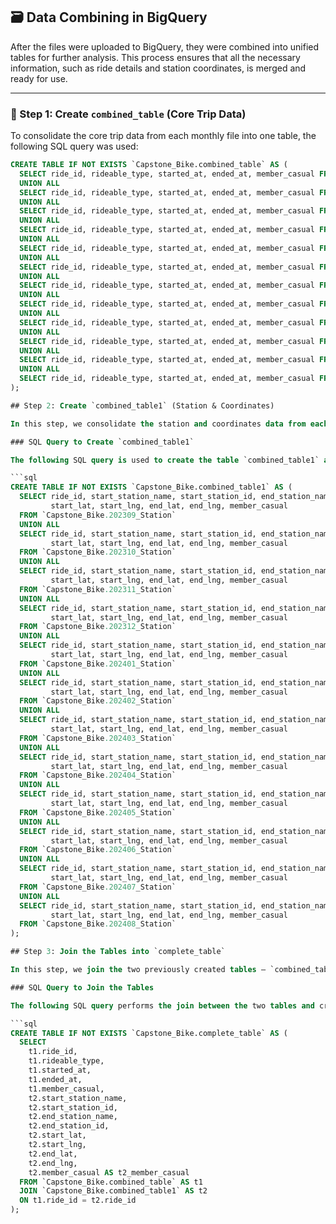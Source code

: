 ## 🗃️ Data Combining in BigQuery

After the files were uploaded to BigQuery, they were combined into unified tables for further analysis. This process ensures that all the necessary information, such as ride details and station coordinates, is merged and ready for use.

---

### 📁 Step 1: Create `combined_table` (Core Trip Data)

To consolidate the core trip data from each monthly file into one table, the following SQL query was used:

```sql
CREATE TABLE IF NOT EXISTS `Capstone_Bike.combined_table` AS (
  SELECT ride_id, rideable_type, started_at, ended_at, member_casual FROM `Capstone_Bike.202309`
  UNION ALL
  SELECT ride_id, rideable_type, started_at, ended_at, member_casual FROM `Capstone_Bike.202310`
  UNION ALL
  SELECT ride_id, rideable_type, started_at, ended_at, member_casual FROM `Capstone_Bike.202311`
  UNION ALL
  SELECT ride_id, rideable_type, started_at, ended_at, member_casual FROM `Capstone_Bike.202312`
  UNION ALL
  SELECT ride_id, rideable_type, started_at, ended_at, member_casual FROM `Capstone_Bike.202401`
  UNION ALL
  SELECT ride_id, rideable_type, started_at, ended_at, member_casual FROM `Capstone_Bike.202402`
  UNION ALL
  SELECT ride_id, rideable_type, started_at, ended_at, member_casual FROM `Capstone_Bike.202403`
  UNION ALL
  SELECT ride_id, rideable_type, started_at, ended_at, member_casual FROM `Capstone_Bike.202404`
  UNION ALL
  SELECT ride_id, rideable_type, started_at, ended_at, member_casual FROM `Capstone_Bike.202405`
  UNION ALL
  SELECT ride_id, rideable_type, started_at, ended_at, member_casual FROM `Capstone_Bike.202406`
  UNION ALL
  SELECT ride_id, rideable_type, started_at, ended_at, member_casual FROM `Capstone_Bike.202407`
  UNION ALL
  SELECT ride_id, rideable_type, started_at, ended_at, member_casual FROM `Capstone_Bike.202408`
);

## Step 2: Create `combined_table1` (Station & Coordinates)

In this step, we consolidate the station and coordinates data from each monthly file into a single table. The data includes station names, station IDs, and coordinates for both start and end stations. This is important as it links the station information to the ride data.

### SQL Query to Create `combined_table1`

The following SQL query is used to create the table `combined_table1` and consolidate the station-related data from all the monthly files:

```sql
CREATE TABLE IF NOT EXISTS `Capstone_Bike.combined_table1` AS (
  SELECT ride_id, start_station_name, start_station_id, end_station_name, end_station_id,
         start_lat, start_lng, end_lat, end_lng, member_casual
  FROM `Capstone_Bike.202309_Station`
  UNION ALL
  SELECT ride_id, start_station_name, start_station_id, end_station_name, end_station_id,
         start_lat, start_lng, end_lat, end_lng, member_casual
  FROM `Capstone_Bike.202310_Station`
  UNION ALL
  SELECT ride_id, start_station_name, start_station_id, end_station_name, end_station_id,
         start_lat, start_lng, end_lat, end_lng, member_casual
  FROM `Capstone_Bike.202311_Station`
  UNION ALL
  SELECT ride_id, start_station_name, start_station_id, end_station_name, end_station_id,
         start_lat, start_lng, end_lat, end_lng, member_casual
  FROM `Capstone_Bike.202312_Station`
  UNION ALL
  SELECT ride_id, start_station_name, start_station_id, end_station_name, end_station_id,
         start_lat, start_lng, end_lat, end_lng, member_casual
  FROM `Capstone_Bike.202401_Station`
  UNION ALL
  SELECT ride_id, start_station_name, start_station_id, end_station_name, end_station_id,
         start_lat, start_lng, end_lat, end_lng, member_casual
  FROM `Capstone_Bike.202402_Station`
  UNION ALL
  SELECT ride_id, start_station_name, start_station_id, end_station_name, end_station_id,
         start_lat, start_lng, end_lat, end_lng, member_casual
  FROM `Capstone_Bike.202403_Station`
  UNION ALL
  SELECT ride_id, start_station_name, start_station_id, end_station_name, end_station_id,
         start_lat, start_lng, end_lat, end_lng, member_casual
  FROM `Capstone_Bike.202404_Station`
  UNION ALL
  SELECT ride_id, start_station_name, start_station_id, end_station_name, end_station_id,
         start_lat, start_lng, end_lat, end_lng, member_casual
  FROM `Capstone_Bike.202405_Station`
  UNION ALL
  SELECT ride_id, start_station_name, start_station_id, end_station_name, end_station_id,
         start_lat, start_lng, end_lat, end_lng, member_casual
  FROM `Capstone_Bike.202406_Station`
  UNION ALL
  SELECT ride_id, start_station_name, start_station_id, end_station_name, end_station_id,
         start_lat, start_lng, end_lat, end_lng, member_casual
  FROM `Capstone_Bike.202407_Station`
  UNION ALL
  SELECT ride_id, start_station_name, start_station_id, end_station_name, end_station_id,
         start_lat, start_lng, end_lat, end_lng, member_casual
  FROM `Capstone_Bike.202408_Station`
);

## Step 3: Join the Tables into `complete_table`

In this step, we join the two previously created tables — `combined_table` (which contains the core trip data) and `combined_table1` (which contains the station and coordinates data) — using the `ride_id` field as the primary key. This results in the creation of the `complete_table`, which combines both the trip and station details, making it ready for analysis.

### SQL Query to Join the Tables

The following SQL query performs the join between the two tables and creates the `complete_table`:

```sql
CREATE TABLE IF NOT EXISTS `Capstone_Bike.complete_table` AS (
  SELECT 
    t1.ride_id,
    t1.rideable_type,
    t1.started_at,
    t1.ended_at,
    t1.member_casual,
    t2.start_station_name,
    t2.start_station_id,
    t2.end_station_name,
    t2.end_station_id,
    t2.start_lat,
    t2.start_lng,
    t2.end_lat,
    t2.end_lng,
    t2.member_casual AS t2_member_casual
  FROM `Capstone_Bike.combined_table` AS t1
  JOIN `Capstone_Bike.combined_table1` AS t2
  ON t1.ride_id = t2.ride_id
);

